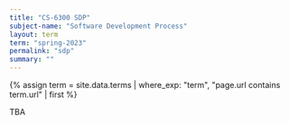 ```yaml
---
title: "CS-6300 SDP"
subject-name: "Software Development Process"
layout: term
term: "spring-2023"
permalink: "sdp"
summary: ""
---
```


{% assign term = site.data.terms | where_exp: "term", "page.url contains term.url" | first %}

TBA

<!--
# Recommended Prerequisites


# Development Environment

# Projects


# Exams


# Learning outcome and application
TBD
-->